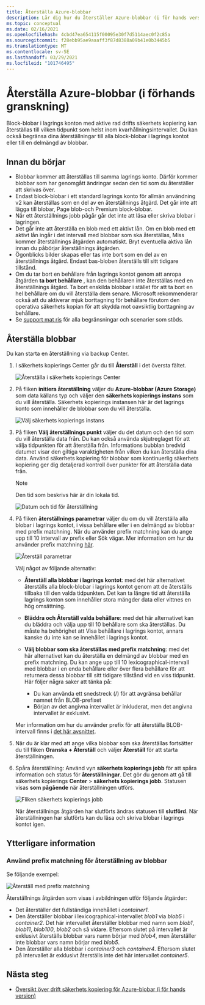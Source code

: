 ```yaml
---
title: Återställa Azure-blobbar
description: Lär dig hur du återställer Azure-blobbar (i för hands version).
ms.topic: conceptual
ms.date: 02/16/2021
ms.openlocfilehash: 4cbd47ea654115f00095e30f7d5114aec0f2c85a
ms.sourcegitcommit: f28ebb95ae9aaaff3f87d8388a09b41e0b3445b5
ms.translationtype: MT
ms.contentlocale: sv-SE
ms.lasthandoff: 03/29/2021
ms.locfileid: "101746495"
---
```

# <a name="restore-azure-blobs-in-preview"></a>Återställa Azure-blobbar (i förhands granskning)

Block-blobar i lagrings konton med aktive rad drifts säkerhets kopiering kan återställas till vilken tidpunkt som helst inom kvarhållningsintervallet. Du kan också begränsa dina återställningar till alla block-blobar i lagrings kontot eller till en delmängd av blobbar.

## <a name="before-you-start"></a>Innan du börjar

- Blobbar kommer att återställas till samma lagrings konto. Därför kommer blobbar som har genomgått ändringar sedan den tid som du återställer att skrivas över.
- Endast block-blobar i ett standard lagrings konto för allmän användning v2 kan återställas som en del av en återställnings åtgärd. Det går inte att lägga till blobar, Page blob-och Premium block-blobar.
- När ett återställnings jobb pågår går det inte att läsa eller skriva blobar i lagringen.
- Det går inte att återställa en blob med ett aktivt lån. Om en blob med ett aktivt lån ingår i det intervall med blobbar som ska återställas, Miss kommer återställnings åtgärden automatiskt. Bryt eventuella aktiva lån innan du påbörjar återställnings åtgärden.
- Ögonblicks bilder skapas eller tas inte bort som en del av en återställnings åtgärd. Endast bas-bloben återställs till sitt tidigare tillstånd.
- Om du tar bort en behållare från lagrings kontot genom att anropa åtgärden **ta bort behållare** , kan den behållaren inte återställas med en återställnings åtgärd. Ta bort enskilda blobbar i stället för att ta bort en hel behållare om du vill återställa dem senare. Microsoft rekommenderar också att du aktiverar mjuk borttagning för behållare förutom den operativa säkerhets kopian för att skydda mot oavsiktlig borttagning av behållare.
- Se [support mat ris](blob-backup-support-matrix.md) för alla begränsningar och scenarier som stöds.

## <a name="restore-blobs"></a>Återställa blobbar

Du kan starta en återställning via backup Center.

1. I säkerhets kopierings Center går du till **Återställ** i det översta fältet.

    ![Återställa i säkerhets kopierings Center](./media/blob-restore/backup-center-restore.png)

1. På fliken **initiera återställning** väljer du **Azure-blobbar (Azure Storage)** som data källans typ och väljer den **säkerhets kopierings instans** som du vill återställa. Säkerhets kopierings instansen här är det lagrings konto som innehåller de blobbar som du vill återställa.

     ![Välj säkerhets kopierings instans](./media/blob-restore/select-backup-instance.png)

1. På fliken **Välj återställnings punkt** väljer du det datum och den tid som du vill återställa data från. Du kan också använda skjutreglaget för att välja tidpunkten för att återställa från. Informations bubblan bredvid datumet visar den giltiga varaktigheten från vilken du kan återställa dina data. Använd säkerhets kopiering för blobbar som kontinuerlig säkerhets kopiering ger dig detaljerad kontroll över punkter för att återställa data från.

    >[!NOTE]
    > Den tid som beskrivs här är din lokala tid.

    ![Datum och tid för återställning](./media/blob-restore/date-and-time.png)

1. På fliken **återställnings parametrar** väljer du om du vill återställa alla blobar i lagrings kontot, i vissa behållare eller i en delmängd av blobbar med prefix matchning. När du använder prefix matchning kan du ange upp till 10 intervall av prefix eller Sök vägar. Mer information om hur du använder prefix matchning [här](#use-prefix-match-for-restoring-blobs).

    ![Återställ parametrar](./media/blob-restore/restore-parameters.png)

    Välj något av följande alternativ:

    - **Återställ alla blobbar i lagrings kontot**: med det här alternativet återställs alla block-blobar i lagrings kontot genom att de återställs tillbaka till den valda tidpunkten. Det kan ta längre tid att återställa lagrings konton som innehåller stora mängder data eller vittnes en hög omsättning.

    - **Bläddra och Återställ valda behållare**: med det här alternativet kan du bläddra och välja upp till 10 behållare som ska återställas. Du måste ha behörighet att Visa behållare i lagrings kontot, annars kanske du inte kan se innehållet i lagrings kontot.

    - **Välj blobbar som ska återställas med prefix matchning**: med det här alternativet kan du återställa en delmängd av blobbar med en prefix matchning. Du kan ange upp till 10 lexicographical-intervall med blobbar i en enda behållare eller över flera behållare för att returnera dessa blobbar till sitt tidigare tillstånd vid en viss tidpunkt. Här följer några saker att tänka på:

        - Du kan använda ett snedstreck (/) för att avgränsa behållar namnet från BLOB-prefixet
        - Början av det angivna intervallet är inkluderat, men det angivna intervallet är exklusivt.

    Mer information om hur du använder prefix för att återställa BLOB-intervall finns i [det här avsnittet](#use-prefix-match-for-restoring-blobs).

1. När du är klar med att ange vilka blobbar som ska återställas fortsätter du till fliken **Granska + Återställ** och väljer **Återställ** för att starta återställningen.

1. Spåra återställning: Använd vyn **säkerhets kopierings jobb** för att spåra information och status för **återställningar**. Det gör du genom att gå till säkerhets kopierings **Center**  >  **säkerhets kopierings jobb**. Statusen visas **som pågående** när återställningen utförs.

    ![Fliken säkerhets kopierings jobb](./media/blob-restore/backup-jobs.png)

    När återställnings åtgärden har slutförts ändras statusen till **slutförd**. När återställningen har slutförts kan du läsa och skriva blobar i lagrings kontot igen.

## <a name="additional-topics"></a>Ytterligare information

### <a name="use-prefix-match-for-restoring-blobs"></a>Använd prefix matchning för återställning av blobbar

Se följande exempel:

![Återställ med prefix matchning](./media/blob-restore/prefix-match.png)

Återställnings åtgärden som visas i avbildningen utför följande åtgärder:

- Det återställer det fullständiga innehållet i *container1*.
- Den återställer blobbar i lexicographical-intervallet *blob1* via *blob5* i *container2*. Det här intervallet återställer blobbar med namn som *blob1*, *blob11*, *blob100*, *blob2* och så vidare. Eftersom slutet på intervallet är exklusivt återställs blobbar vars namn börjar med *blob4*, men återställer inte blobbar vars namn börjar med *blob5*.
- Den återställer alla blobbar i *container3* och *container4*. Eftersom slutet på intervallet är exklusivt återställs inte det här intervallet *container5*.

## <a name="next-steps"></a>Nästa steg

- [Översikt över drift säkerhets kopiering för Azure-blobar (i för hands version)](blob-backup-overview.md)
